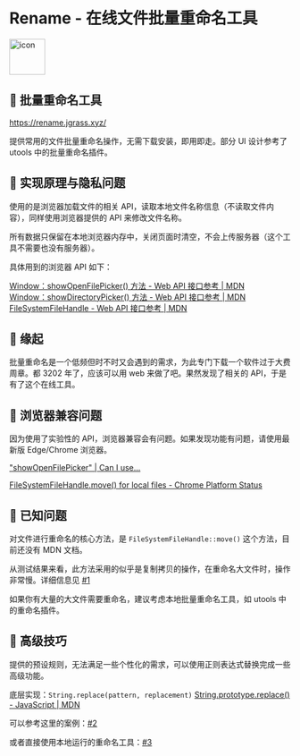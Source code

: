 # Rename - 在线文件批量重命名工具

<img src="./src/assets/icon256.ico" width="64" alt="icon"/>

## 🍉 批量重命名工具

<https://rename.jgrass.xyz/>  

提供常用的文件批量重命名操作，无需下载安装，即用即走。部分 UI 设计参考了 utools 中的批量重命名插件。

## 🍉 实现原理与隐私问题

使用的是浏览器加载文件的相关 API，读取本地文件名称信息（不读取文件内容），同样使用浏览器提供的 API 来修改文件名称。

所有数据只保留在本地浏览器内存中，关闭页面时清空，不会上传服务器（这个工具不需要也没有服务器）。

具体用到的浏览器 API 如下：

[Window：showOpenFilePicker() 方法 - Web API 接口参考 | MDN](https://developer.mozilla.org/zh-CN/docs/Web/API/Window/showOpenFilePicker )  
[Window：showDirectoryPicker() 方法 - Web API 接口参考 | MDN](https://developer.mozilla.org/zh-CN/docs/Web/API/Window/showDirectoryPicker )  
[FileSystemFileHandle - Web API 接口参考 | MDN](https://developer.mozilla.org/zh-CN/docs/Web/API/FileSystemFileHandle )

## 🍉 缘起

批量重命名是一个低频但时不时又会遇到的需求，为此专门下载一个软件过于大费周章。都 3202 年了，应该可以用 web 来做了吧。果然发现了相关的 API，于是有了这个在线工具。

## 🍉 浏览器兼容问题

因为使用了实验性的 API，浏览器兼容会有问题。如果发现功能有问题，请使用最新版 Edge/Chrome 浏览器。

["showOpenFilePicker" | Can I use...](https://caniuse.com/?search=showOpenFilePicker )

[FileSystemFileHandle.move() for local files - Chrome Platform Status](https://chromestatus.com/feature/6271579653144576 )

## 🍉 已知问题

对文件进行重命名的核心方法，是 `FileSystemFileHandle::move()` 这个方法，目前还没有 MDN 文档。

从测试结果来看，此方法采用的似乎是复制拷贝的操作，在重命名大文件时，操作非常慢。详细信息见 [#1](https://github.com/JasonGrass/rename/issues/1)

如果你有大量的大文件需要重命名，建议考虑本地批量重命名工具，如 utools 中的重命名插件。

## 🍉 高级技巧

提供的预设规则，无法满足一些个性化的需求，可以使用正则表达式替换完成一些高级功能。

底层实现：`String.replace(pattern, replacement)` [String.prototype.replace() - JavaScript | MDN](https://developer.mozilla.org/zh-CN/docs/Web/JavaScript/Reference/Global_Objects/String/replace )

可以参考这里的案例：[#2](https://github.com/JasonGrass/rename/discussions/2)

或者直接使用本地运行的重命名工具：[#3](https://github.com/JasonGrass/rename/discussions/3)
